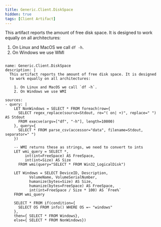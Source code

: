 ```yaml
---
title: Generic.Client.DiskSpace
hidden: true
tags: [Client Artifact]
---
```


This artifact reports the amount of free disk space. It is designed
to work equally on all architectures:

  1. On Linux and MacOS we call `df -h`.
  2. On Windows we use WMI


<pre><code class="language-yaml">
name: Generic.Client.DiskSpace
description: |
  This artifact reports the amount of free disk space. It is designed
  to work equally on all architectures:

    1. On Linux and MacOS we call `df -h`.
    2. On Windows we use WMI

sources:
- query: |
    LET NonWindows = SELECT * FROM foreach(row={
      SELECT regex_replace(source=Stdout, re=&quot;( on| +)&quot;, replace=&quot; &quot;) AS Stdout
      FROM execve(argv=[&quot;df&quot;, &quot;-h&quot;], length=10000)
    }, query={
      SELECT * FROM parse_csv(accessor=&quot;data&quot;, filename=Stdout, separator=&quot; &quot;)
    })

    -- WMI returns these as strings, we need to convert to ints
    LET wmi_query = SELECT *,
         int(int=FreeSpace) AS FreeSpace,
         int(int=Size) AS Size
      FROM wmi(query=&quot;SELECT * FROM Win32_LogicalDisk&quot;)

    LET Windows = SELECT DeviceID, Description,
           VolumeName, VolumeSerialNumber,
           humanize(bytes=Size) AS Size,
           humanize(bytes=FreeSpace) AS FreeSpace,
           int(int=FreeSpace / Size * 100) AS `Free%`
    FROM wmi_query

    SELECT * FROM if(condition={
      SELECT OS FROM info() WHERE OS =~ &quot;windows&quot;
    },
    then={ SELECT * FROM Windows},
    else={ SELECT * FROM NonWindows})

</code></pre>

